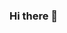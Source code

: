 ### Hi there 👋

<!--
**jsee53/jsee53** is a ✨ _special_ ✨ repository because its `README.md` (this file) appears on your GitHub profile.

진시영

Stacks
Frontend : <img src="https://img.shields.io/badge/react-#61DAFB?style=flat-square&logo=로고&logoColor=색상"/>, javascript, css, html

Backend : Django
